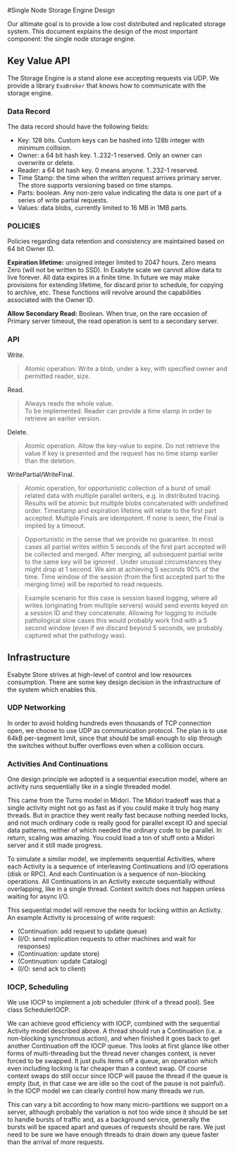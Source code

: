 #Single Node Storage Engine Design

Our altimate goal is to provide a low cost distributed and replicated storage
system. This document explains the design of the most important component:
the single node storage engine.

## Key Value API

The Storage Engine is a stand alone exe accepting requests via UDP. We provide
a library `ExaBroker` that knows how to communicate with the storage engine.

### Data Record

The data record should have the following fields:

- Key: 128 bits.  Custom keys can be hashed into 128b integer with minimum collision. 
- Owner: a 64 bit hash key.  1..232-1 reserved. Only an owner can overwrite or delete.
- Reader: a 64 bit hash key.  0 means anyone.  1..232-1 reserved.
- Time Stamp: the time when the written request arrives primary server. The store supports versioning based on time stamps.
- Parts: boolean. Any non-zero value indicating the data is one part of a series of write partial requests.
- Values: data blobs, currently limited to 16 MB in 1MB parts.

### POLICIES

Policies regarding data retention and consistency are maintained based on 64 bit Owner ID.

**Expiration lifetime:**  unsigned integer limited to 2047 hours.  Zero means Zero
(will not be written to SSD). In Exabyte scale we cannot allow data to live forever.
All data expires in a finite time.  In future we may make provisions for extending
lifetime, for discard prior to schedule, for copying to archive, etc.  These functions
will revolve around the capabilities associated with the Owner ID.

**Allow Secondary Read:** Boolean. When true, on the rare occasion of Primary server
timeout, the read operation is sent to a secondary server.

### API

Write.

> Atomic operation: Write a blob, under a key, with specified owner and permitted reader, size.
  
Read.

> Always reads the whole value.  
> To be implemented. Reader can provide a time stamp in order to retrieve an earlier version.

 
Delete.

> Atomic operation. Allow the key-value to expire.  Do not retrieve the value if key is presented and the
request has no time stamp earlier than the deletion.

WritePartial/WriteFinal.

> Atomic operation, for opportunistic collection of a burst of small related data with multiple parallel
writers, e.g. in distributed tracing. Results will be atomic but multiple blobs concatenated with
undefined order.  Timestamp and expiration lifetime will relate to the first part accepted.
Multiple Finals are idempotent.  If none is seen, the Final is implied by a timeout.

> Opportunistic in the sense that we provide no guarantee. In most cases all partial writes within
5 seconds of the first part accepted will be collected and merged. After merging, all subsequent
partial write to the same key will be ignored . Under unusual circumstances they might drop at 1
second. We aim at achieving 5 seconds 90% of the time. Time window of the session (from the first
accepted part to the merging time) will be reported to read requests.

> Example scenario for this case is session based logging, where all writes (originating from
multiple servers) would send events keyed on a session ID and they concatenate.  Allowing for 
logging to include pathological slow cases this would probably work find with a 5 second window 
(even if we discard beyond 5 seconds, we probably captured what the pathology was).


## Infrastructure

Exabyte Store strives at high-level of control and low resources consumption. There are some
key design decision in the infrastructure of the system which enables this.

### UDP Networking

In order to avoid holding hundreds even thousands of TCP connection open, we choose to use UDP
as communication protocol. The plan is to use 64kB per-segment limit, since that should be small
enough to slip through the switches without buffer overflows even when a collision occurs.

### Activities And Continuations

One design principle we adopted is a sequential execution model, where an activity runs
sequentially like in a single threaded model. 

This came from the Turns model in Midori.
The Midori tradeoff was that a single activity might not go as fast as if you could make
it truly hog many threads.  But in practice they went really fast because nothing needed
locks, and not much ordinary code is really good for parallel except IO and special data
patterns, neither of which needed the ordinary code to be parallel. In return, scaling was
amazing.  You could load a ton of stuff onto a Midori server and it still made progress.

To simulate a similar model, we implements sequential Activities, where each Activity
is a sequence of interleaving Continuations and I/O operations (disk or RPC). And each
Continuation is a sequence of non-blocking operations. All Continuations in an Activity
execute sequentially without overlapping, like in a single thread. Context switch does
not happen unless waiting for async I/O.

This sequential model will remove the needs for locking within an Activity. An example
Activity is processing of write request:

- (Continuation: add request to update queue) 
- (I/O: send replication requests to other machines and wait for responses) 
- (Continuation: update store)
- (Continuation: update Catalog)
- (I/O: send ack to client)

### IOCP, Scheduling
 
We use IOCP to implement a job scheduler (think of a thread pool). See class SchedulerIOCP. 

We can achieve good efficiency with IOCP, combined with the sequential Activity model
described above. A thread should run a Continuation (i.e. a non-blocking synchronous
action), and when finished it goes back to get another Continuation off the IOCP queue.
This looks at first glance like other forms of multi-threading but the thread never
changes context, is never forced to be swapped.  It just pulls items off a queue,
an operation which even including locking is far cheaper than a context swap.  Of
course context swaps do still occur since IOCP will pause the thread if the queue
is empty (but, in that case we are idle so the cost of the pause is not painful).
In the IOCP model we can clearly control how many threads we run.  

This can vary a bit according to how many micro-partitions we support on a server,
although probably the variation is not too wide since it should be set to handle
bursts of traffic and, as a background service, generally the bursts will be spaced 
apart and queues of requests should be rare.  We just need to be sure we have enough
threads to drain down any queue faster than the arrival of more requests.

